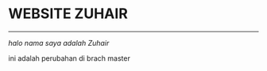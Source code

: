 # WEBSITE ZUHAIR
--------------

*halo nama saya adalah Zuhair*

ini adalah perubahan di brach master